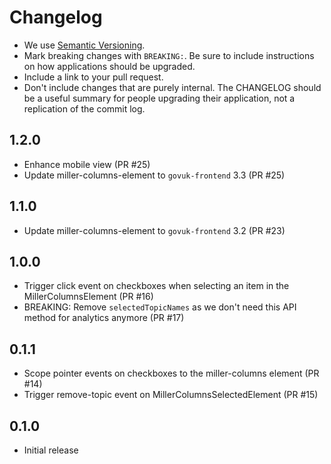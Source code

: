 # Changelog

- We use [Semantic Versioning](https://semver.org/spec/v2.0.0.html).
- Mark breaking changes with `BREAKING:`. Be sure to include instructions on
  how applications should be upgraded.
- Include a link to your pull request.
- Don't include changes that are purely internal. The CHANGELOG should be a
  useful summary for people upgrading their application, not a replication
  of the commit log.

## 1.2.0

- Enhance mobile view (PR #25)
- Update miller-columns-element to `govuk-frontend` 3.3 (PR #25)

## 1.1.0

- Update miller-columns-element to `govuk-frontend` 3.2 (PR #23)

## 1.0.0

- Trigger click event on checkboxes when selecting an item in the MillerColumnsElement (PR #16)
- BREAKING: Remove `selectedTopicNames` as we don't need this API method for analytics anymore (PR #17)

## 0.1.1

- Scope pointer events on checkboxes to the miller-columns element (PR #14)
- Trigger remove-topic event on MillerColumnsSelectedElement (PR #15)

## 0.1.0

- Initial release
